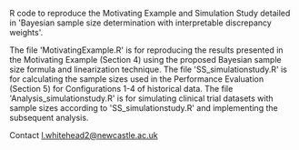 R code to reproduce the Motivating Example and Simulation Study detailed in 'Bayesian sample size determination with interpretable discrepancy weights'.

The file 'MotivatingExample.R' is for reproducing the results presented in the Motivating Example (Section 4) using the proposed Bayesian sample size formula and linearization technique.
The file 'SS_simulationstudy.R' is for calculating the sample sizes used in the Performance Evaluation (Section 5) for Configurations 1-4 of historical data.
The file 'Analysis_simulationstudy.R' is for simulating clinical trial datasets with sample sizes according to 'SS_simulationstudy.R' and implementing the subsequent analysis.

Contact l.whitehead2@newcastle.ac.uk
